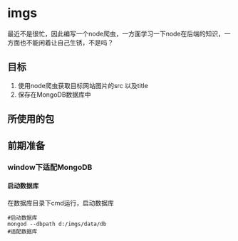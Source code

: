 # imgs
最近不是很忙，因此编写一个node爬虫，一方面学习一下node在后端的知识，一方面也不能闲着让自己生锈，不是吗？

## 目标
1. 使用node爬虫获取目标网站图片的src 以及title
2. 保存在MongoDB数据库中

## 所使用的包


## 前期准备

### window下适配MongoDB

#### 启动数据库
在数据库目录下cmd运行，启动数据库
```shell
#启动数据库
mongod --dbpath d:/imgs/data/db
#适配数据库

```



